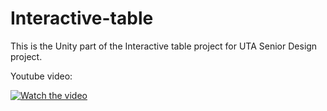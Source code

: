 # Interactive-table
This is the Unity part of the Interactive table project for UTA Senior Design project.

Youtube video:


[![Watch the video](https://img.youtube.com/vi/xtChRZFJmA8/hqdefault.jpg)](https://youtu.be/xtChRZFJmA8)


